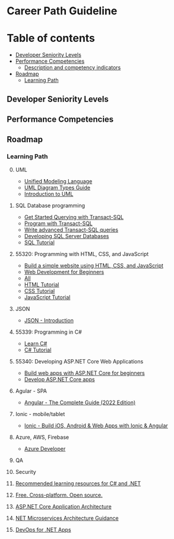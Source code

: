 Career Path Guideline
=================

Table of contents
=================

<!--ts-->
   * [Developer Seniority Levels](#developer-seniority-levels)
   * [Performance Competencies](#performance-competencies)
     * [Description and competency indicators](#description-and-competency-indicators)      
   * [Roadmap](#learning-path)
      * [Learning Path](#learning-path)      
<!--te-->

## Developer Seniority Levels
## Performance Competencies
## Roadmap

### Learning Path
0. UML
   - [Unified Modeling Language](https://en.wikipedia.org/wiki/Unified_Modeling_Language)
   - [UML Diagram Types Guide](https://creately.com/blog/diagrams/uml-diagram-types-examples/)
   - [Introduction to UML](https://app.pluralsight.com/library/courses/uml-introduction/table-of-contents?aid=7010a000002LUv2AAG)

1. SQL Database programming   
   - [Get Started Querying with Transact-SQL](https://learn.microsoft.com/en-gb/training/paths/get-started-querying-with-transact-sql/)
   - [Program with Transact-SQL](https://learn.microsoft.com/en-gb/training/paths/program-transact-sql/)
   - [Write advanced Transact-SQL queries](https://learn.microsoft.com/en-gb/training/paths/write-advanced-transact-sql-queries/)
   - [Developing SQL Server Databases](https://app.pluralsight.com/paths/skills/developing-sql-server-databases?aid=7010a000002LUv2AAG)
   - [SQL Tutorial](https://www.w3schools.com/sql/default.asp)
   
2. 55320: Programming with HTML, CSS, and JavaScript
   - [Build a simple website using HTML, CSS, and JavaScript](https://learn.microsoft.com/en-gb/training/modules/build-simple-website/)
   - [Web Development for Beginners](https://learn.microsoft.com/en-gb/training/paths/web-development-101/)   
   - [All](https://learn.microsoft.com/en-gb/training/browse/?filter-products=HTML&terms=HTML)
   - [HTML Tutorial](https://www.w3schools.com/html/)
   - [CSS Tutorial](https://www.w3schools.com/css/default.asp)
   - [JavaScript Tutorial](https://www.w3schools.com/js/default.asp)

3. JSON
   - [JSON - Introduction](https://www.w3schools.com/js/js_json_intro.asp) 

4. 55339: Programming in C#
   - [Learn C#](https://learn.microsoft.com/en-us/users/dotnet/collections/yz26f8y64n7k07)
   - [C# Tutorial](https://www.w3schools.com/cs/index.php)

5. 55340: Developing ASP.NET Core Web Applications
    - [Build web apps with ASP.NET Core for beginners](https://learn.microsoft.com/en-gb/training/paths/web-development-101/)
    - [Develop ASP.NET Core apps](https://learn.microsoft.com/en-gb/aspnet/core/?view=aspnetcore-6.0)

6. Agular - SPA 
   - [Angular - The Complete Guide (2022 Edition)](https://www.udemy.com/course/the-complete-guide-to-angular-2/learn/lecture/13914134?start=15#announcements)

7. Ionic - mobile/tablet
   - [Ionic - Build iOS, Android & Web Apps with Ionic & Angular](https://www.udemy.com/course/ionic-2-the-practical-guide-to-building-ios-android-apps/learn/lecture/13726172?start=0#overview)

8. Azure, AWS, Firebase
   - [Azure Developer](https://learn.microsoft.com/en-us/certifications/roles/developer)

9. QA

10. Security

11. [Recommended learning resources for C# and .NET](https://www.linkedin.com/posts/milanmilanovic_csharp-net-learning-activity-6975336095915872256-4etq/?utm_source=share&utm_medium=member_desktop)
12. [Free. Cross-platform. Open source.](https://learn.microsoft.com/en-gb/training/dotnet/?WT.mc_id=dotnet-35129-website)
13. [ASP.NET Core Application Architecture](https://dotnet.microsoft.com/en-us/learn/aspnet/architecture)
14. [NET Microservices Architecture Guidance](https://dotnet.microsoft.com/en-us/learn/aspnet/microservices-architecture)
15. [DevOps for .NET Apps](https://dotnet.microsoft.com/en-us/learn/aspnet/devops)
